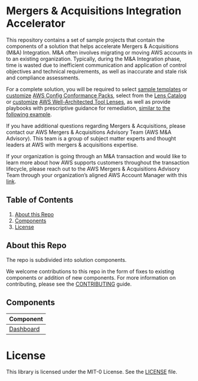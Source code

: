 # Mergers & Acquisitions Integration Accelerator

This repository contains a set of sample projects that contain the components of a solution that helps accelerate Mergers & Acquisitions (M&A) Integration. M&A often involves migrating or moving AWS accounts in to an existing organization. 
Typically, during the M&A Integration phase, time is wasted due to inefficient communication and application of control objectives and technical requirements, as well as inaccurate and stale risk and compliance assessments.

For a complete solution, you will be required to select [sample templates](https://docs.aws.amazon.com/config/latest/developerguide/conformancepack-sample-templates.html) or [customize](https://docs.aws.amazon.com/config/latest/developerguide/custom-conformance-pack.html) [AWS Config Conformance Packs](https://docs.aws.amazon.com/config/latest/developerguide/conformance-packs.html), select from the [Lens Catalog](https://docs.aws.amazon.com/wellarchitected/latest/userguide/lens-catalog.html) or [customize](https://docs.aws.amazon.com/wellarchitected/latest/userguide/lenses-custom.html) [AWS Well-Architected Tool Lenses](https://docs.aws.amazon.com/wellarchitected/latest/userguide/lenses.html), as well as provide playbooks with prescriptive guidance for remediation, [similar to the following example](./dashboard/resources/playbooks/AWS-S3-Playbook-01%20-%20Block%20Public%20Access%20for%20Amazon%20S3%20at%20account%20level.pdf).

If you have additional questions regarding Mergers & Acquisitions, please contact our AWS Mergers & Acquisitions Advisory Team (AWS M&A Advisory). 
This team is a group of subject matter experts and thought leaders at AWS with mergers & acquisitions expertise.

If your organization is going through an M&A transaction and would like to learn more about how AWS supports customers throughout the transaction lifecycle, please reach out to the AWS Mergers & Acquisitions Advisory Team through your organization’s aligned AWS Account Manager with this [link](https://aws.amazon.com/contact-us/sales-support/).

## Table of Contents
1. [About this Repo](#About)
2. [Components](#Components)
3. [License](#License)

## About this Repo <a name="About"></a>
The repo is subdivided into solution components.

We welcome contributions to this repo in the form of fixes to existing components or addition of new components. For more information on contributing, please see the [CONTRIBUTING](./CONTRIBUTING.md) guide.

## Components <a name="Components"></a>

| Component |
|----------|
| [Dashboard](./dashboard) |

# License <a name="License"></a>

This library is licensed under the MIT-0 License. See the [LICENSE](./LICENSE) file.